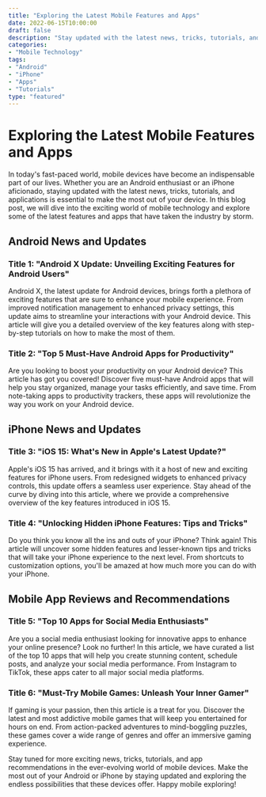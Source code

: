 ```yaml
---
title: "Exploring the Latest Mobile Features and Apps"
date: 2022-06-15T10:00:00
draft: false
description: "Stay updated with the latest news, tricks, tutorials, and applications in the mobile world."
categories:
- "Mobile Technology"
tags:
- "Android"
- "iPhone"
- "Apps"
- "Tutorials"
type: "featured"
---
```


# Exploring the Latest Mobile Features and Apps

In today's fast-paced world, mobile devices have become an indispensable part of our lives. Whether you are an Android enthusiast or an iPhone aficionado, staying updated with the latest news, tricks, tutorials, and applications is essential to make the most out of your device. In this blog post, we will dive into the exciting world of mobile technology and explore some of the latest features and apps that have taken the industry by storm.

## Android News and Updates

### Title 1: "Android X Update: Unveiling Exciting Features for Android Users"
Android X, the latest update for Android devices, brings forth a plethora of exciting features that are sure to enhance your mobile experience. From improved notification management to enhanced privacy settings, this update aims to streamline your interactions with your Android device. This article will give you a detailed overview of the key features along with step-by-step tutorials on how to make the most of them.

### Title 2: "Top 5 Must-Have Android Apps for Productivity"
Are you looking to boost your productivity on your Android device? This article has got you covered! Discover five must-have Android apps that will help you stay organized, manage your tasks efficiently, and save time. From note-taking apps to productivity trackers, these apps will revolutionize the way you work on your Android device.

## iPhone News and Updates

### Title 3: "iOS 15: What's New in Apple's Latest Update?"
Apple's iOS 15 has arrived, and it brings with it a host of new and exciting features for iPhone users. From redesigned widgets to enhanced privacy controls, this update offers a seamless user experience. Stay ahead of the curve by diving into this article, where we provide a comprehensive overview of the key features introduced in iOS 15.

### Title 4: "Unlocking Hidden iPhone Features: Tips and Tricks"
Do you think you know all the ins and outs of your iPhone? Think again! This article will uncover some hidden features and lesser-known tips and tricks that will take your iPhone experience to the next level. From shortcuts to customization options, you'll be amazed at how much more you can do with your iPhone.

## Mobile App Reviews and Recommendations

### Title 5: "Top 10 Apps for Social Media Enthusiasts"
Are you a social media enthusiast looking for innovative apps to enhance your online presence? Look no further! In this article, we have curated a list of the top 10 apps that will help you create stunning content, schedule posts, and analyze your social media performance. From Instagram to TikTok, these apps cater to all major social media platforms.

### Title 6: "Must-Try Mobile Games: Unleash Your Inner Gamer"
If gaming is your passion, then this article is a treat for you. Discover the latest and most addictive mobile games that will keep you entertained for hours on end. From action-packed adventures to mind-boggling puzzles, these games cover a wide range of genres and offer an immersive gaming experience.

Stay tuned for more exciting news, tricks, tutorials, and app recommendations in the ever-evolving world of mobile devices. Make the most out of your Android or iPhone by staying updated and exploring the endless possibilities that these devices offer. Happy mobile exploring!
